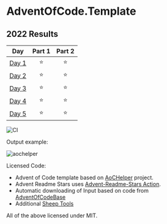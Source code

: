 # AdventOfCode.Template

<!--- advent_readme_stars table --->
## 2022 Results

| Day | Part 1 | Part 2 |
| :---: | :---: | :---: |
| [Day 1](https://adventofcode.com/2022/day/1) | ⭐ | ⭐ |
| [Day 2](https://adventofcode.com/2022/day/2) | ⭐ | ⭐ |
| [Day 3](https://adventofcode.com/2022/day/3) | ⭐ | ⭐ |
| [Day 4](https://adventofcode.com/2022/day/4) | ⭐ | ⭐ |
| [Day 5](https://adventofcode.com/2022/day/5) | ⭐ | ⭐ |
<!--- advent_readme_stars table --->

![CI](https://github.com/eduherminio/AdventOfCode.Template/workflows/CI/badge.svg)

Output example:

![aochelper](https://user-images.githubusercontent.com/11148519/142051856-16d9d5bf-885c-44cd-94ae-6f678bcbc04f.gif)

Licensed Code:
- Advent of Code template based on [AoCHelper](https://github.com/eduherminio/AoCHelper) project.
- Advent Readme Stars uses [Advent-Readme-Stars Action](https://github.com/k2bd/advent-readme-stars).
- Automatic downloading of Input based on code from [AdventOfCodeBase](https://github.com/sindrekjr/AdventOfCodeBase)
- Additional [Sheep Tools](https://github.com/eduherminio/SheepTools)

All of the above licensed under MIT.
